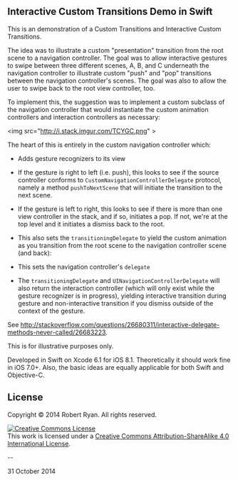 ## Interactive Custom Transitions Demo in Swift

This is an demonstration of a Custom Transitions and Interactive Custom Transitions.

The idea was to illustrate a custom "presentation" transition from the root scene to a navigation controller. The goal was to allow interactive gestures to swipe between three different scenes, A, B, and C underneath the navigation controller to illustrate custom "push" and "pop" transitions between the navigation controller's scenes. The goal was also to allow the user to swipe back to the root view controller, too.

To implement this, the suggestion was to implement a custom subclass of the navigation controller that would instantiate the custom animation controllers and interaction controllers as necessary:

<img src="http://i.stack.imgur.com/TCYGC.png" \>

The heart of this is entirely in the custom navigation controller which:

- Adds gesture recognizers to its view

 - If the gesture is right to left (i.e. push), this looks to see if the source controller conforms to `CustomNavigationControllerDelegate` protocol, namely a method `pushToNextScene` that will initiate the transition to the next scene.

 - If the gesture is left to right, this looks to see if there is more than one view controller in the stack, and if so, initiates a pop. If not, we're at the top level and it initiates a dismiss back to the root.

- This also sets the `transitioningDelegate` to yield the custom animation as you transition from the root scene to the navigation controller scene (and back):

- This sets the navigation controller's `delegate` 

- The `transitioningDelegate` and `UINavigationControllerDelegate` will also return the interaction controller (which will only exist while the gesture recognizer is in progress), yielding interactive transition during gesture and non-interactive transition if you dismiss outside of the context of the gesture.

See http://stackoverflow.com/questions/26680311/interactive-delegate-methods-never-called/26683223.

This is for illustrative purposes only.

Developed in Swift on Xcode 6.1 for iOS 8.1. Theoretically it should work fine in iOS 7.0+. Also, the basic ideas are equally applicable for both Swift and Objective-C.

## License

Copyright &copy; 2014 Robert Ryan. All rights reserved.

<a rel="license" href="http://creativecommons.org/licenses/by-sa/4.0/"><img alt="Creative Commons License" style="border-width:0" src="http://i.creativecommons.org/l/by-sa/4.0/88x31.png" /></a><br />This work is licensed under a <a rel="license" href="http://creativecommons.org/licenses/by-sa/4.0/">Creative Commons Attribution-ShareAlike 4.0 International License</a>.

--

31 October 2014
